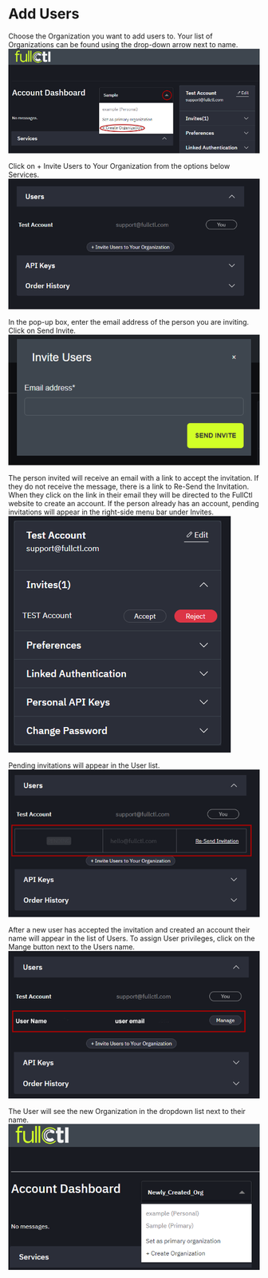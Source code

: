 # Add Users

Choose the Organization you want to add users to. Your list of Organizations can be found using the drop-down arrow next to name.
   ![](img/addorg.PNG)

Click on + Invite Users to Your Organization from the options below Services.
   ![](img/invite.PNG)
   
In the pop-up box, enter the email address of the person you are inviting. Click on Send Invite. 
   ![](img/email.png)

The person invited will receive an email with a link to accept the invitation. If they do not receive the message, there is a link to Re-Send the Invitation. When they click on the link in their email they will be directed to the FullCtl website to create an account. If the person already has an account, pending invitations will appear in the right-side menu bar under Invites.
   ![](img/accept.PNG)

Pending invitations will appear in the User list.
   ![](img/pending.PNG)

After a new user has accepted the invitation and created an account their name will appear in the list of Users. To assign User privileges, click on the Mange button next to the Users name.
   ![](img/useradded.PNG)

The User will see the new Organization in the dropdown list next to their name.
   ![](img/neworg.PNG)
